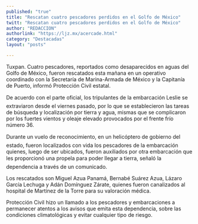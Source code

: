 ```yaml
---
published: "true"
title: "Rescatan cuatro pescadores perdidos en el Golfo de México"
twitt: "Rescatan cuatro pescadores perdidos en el Golfo de México"
author: "REDACCION"
authorlink: "https://ljz.mx/acercade.html"
category: "Destacadas"
layout: "posts"

---
```



  Tuxpan. Cuatro pescadores, reportados como desaparecidos en aguas del Golfo de México, fueron rescatados esta mañana en un operativo coordinado con la Secretaría de Marina-Armada de México y la Capitanía de Puerto, informó Protección Civil estatal.



  De acuerdo con el parte oficial, los tripulantes de la embarcación Leslie se extraviaron desde el viernes pasado, por lo que se establecieron las tareas de búsqueda y localización por tierra y agua, mismas que se complicaron por los fuertes vientos y oleaje elevado provocados por el frente frío número 36.



  Durante un vuelo de reconocimiento, en un helicóptero de gobierno del estado, fueron localizados con vida los pescadores de la embarcación quienes, luego de ser ubicados, fueron auxiliados por otra embarcación que les proporcionó una propela para poder llegar a tierra, señaló la dependencia a través de un comunicado.



  Los rescatados son Miguel Azua Panamá, Bernabé Suárez Azua, Lázaro García Lechuga y Adán Domínguez Zárate, quienes fueron canalizados al hospital de Martínez de la Torre para su valoración médica.



  Protección Civil hizo un llamado a los pescadores y embarcaciones a permanecer atentos a los avisos que emita esta dependencia, sobre las condiciones climatológicas y evitar cualquier tipo de riesgo.

